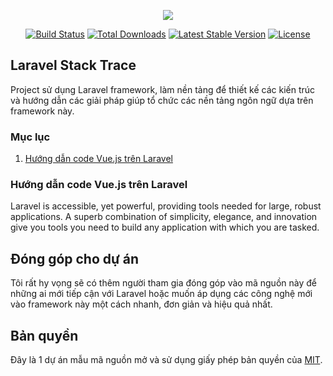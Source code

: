 <p align="center"><img src="https://laravel.com/assets/img/components/logo-laravel.svg"></p>

<p align="center">
<a href="https://travis-ci.org/laravel/framework"><img src="https://travis-ci.org/laravel/framework.svg" alt="Build Status"></a>
<a href="https://packagist.org/packages/laravel/framework"><img src="https://poser.pugx.org/laravel/framework/d/total.svg" alt="Total Downloads"></a>
<a href="https://packagist.org/packages/laravel/framework"><img src="https://poser.pugx.org/laravel/framework/v/stable.svg" alt="Latest Stable Version"></a>
<a href="https://packagist.org/packages/laravel/framework"><img src="https://poser.pugx.org/laravel/framework/license.svg" alt="License"></a>
</p>

## Laravel Stack Trace

Project sử dụng Laravel framework, làm nền tảng để thiết kế các kiến trúc và hướng dẫn các giải pháp giúp tổ chức các nền tảng ngôn ngữ dựa trên framework này.

### Mục lục

1. [Hướng dẫn code Vue.js trên Laravel](#huong-dan-code-vuejs-tren-laravel)


### Hướng dẫn code Vue.js trên Laravel

Laravel is accessible, yet powerful, providing tools needed for large, robust applications. A superb combination of simplicity, elegance, and innovation give you tools you need to build any application with which you are tasked.


## Đóng góp cho dự án

Tôi rất hy vọng sẽ có thêm người tham gia đóng góp vào mã nguồn này để những ai mới tiếp cận với Laravel hoặc muốn áp dụng các công nghệ mới vào framework này một cách nhanh, đơn giản và hiệu quả nhất.

## Bản quyền

Đây là 1 dự án mẫu mã nguồn mở và sử dụng giấy phép bản quyền của [MIT](http://opensource.org/licenses/MIT).
